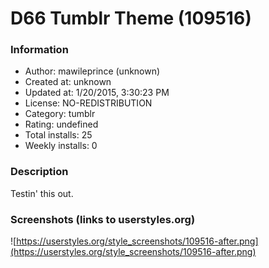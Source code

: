 # D66 Tumblr Theme (109516)

### Information
- Author: mawileprince (unknown)
- Created at: unknown
- Updated at: 1/20/2015, 3:30:23 PM
- License: NO-REDISTRIBUTION
- Category: tumblr
- Rating: undefined
- Total installs: 25
- Weekly installs: 0


### Description
Testin' this out.


### Screenshots (links to userstyles.org)
![https://userstyles.org/style_screenshots/109516-after.png](https://userstyles.org/style_screenshots/109516-after.png)


